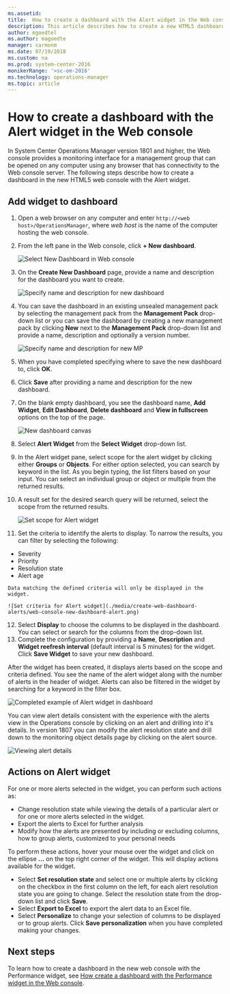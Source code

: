 ```yaml
---
ms.assetid: 
title:  How to create a dashboard with the Alert widget in the Web console
description: This article describes how to create a new HTML5 dashboards in System Center Operations Manager with the Alert widget.  
author: mgoedtel
ms.author: magoedte
manager: carmonm
ms.date: 07/19/2018
ms.custom: na
ms.prod: system-center-2016
monikerRange: '>sc-om-2016'
ms.technology: operations-manager
ms.topic: article
---
```


# How to create a dashboard with the Alert widget in the Web console
In System Center Operations Manager version 1801 and higher, the Web console provides a monitoring interface for a management group that can be opened on any computer using any browser that has connectivity to the Web console server. The following steps describe how to create a dashboard in the new HTML5 web console with the Alert widget.

## Add widget to dashboard

1. Open a web browser on any computer and enter `http://<web host>/OperationsManager`, where *web host* is the name of the computer hosting the web console. 

2. From the left pane in the Web console, click **+ New dashboard**.

    ![Select New Dashboard in Web console](./media/create-web-dashboard-alerts/web-console-new-dashboard-01.png)

3. On the **Create New Dashboard** page, provide a name and description for the dashboard you want to create.

    ![Specify name and description for new dashboard](./media/create-web-dashboard-alerts/web-console-new-dashboard-02.png) 

4. You can save the dashboard in an existing unsealed management pack by selecting the management pack from the **Management Pack** drop-down list or you can save the dashboard by creating a new management pack by clicking **New** next to the **Management Pack** drop-down list and provide a name, description and optionally a version number. 

    ![Specify name and description for new MP](./media/create-web-dashboard-alerts/web-console-new-dashboard-03.png) 

5. When you have completed specifying where to save the new dashboard to, click **OK**.

6. Click **Save** after providing a name and description for the new dashboard. 

7. On the blank empty dashboard, you see the dashboard name, **Add Widget**, **Edit Dashboard**, **Delete dashboard** and **View in fullscreen** options on the top of the page.

    ![New dashboard canvas](./media/create-web-dashboard-alerts/web-console-new-dashboard-04.png) 

8. Select **Alert Widget** from the **Select Widget** drop-down list.

9. In the Alert widget pane, select scope for the alert widget by clicking either **Groups** or **Objects**.  For either option selected, you can search by keyword in the list.  As you begin typing, the list filters based on your input.  You can select an individual group or object or multiple from the returned results. 

10. A result set for the desired search query will be returned, select the scope from the returned results.

    ![Set scope for Alert widget](./media/create-web-dashboard-alerts/web-console-new-dashboard-05.png)

11. Set the criteria to identify the alerts to display.  To narrow the results, you can filter by selecting the following:
   * Severity
   * Priority
   * Resolution state
   * Alert age  
   
    Data matching the defined criteria will only be displayed in the widget.

    ![Set criteria for Alert widget](./media/create-web-dashboard-alerts/web-console-new-dashboard-alert.png)
  
12. Select **Display** to choose the columns to be displayed in the dashboard.  You can select or search for the columns from the drop-down list.  
13. Complete the configuration by providing a **Name**, **Description** and **Widget reefresh interval** (default interval is 5 minutes) for the widget.  Click **Save Widget** to save your new dashboard.  

After the widget has been created, it displays alerts based on the scope and criteria defined. You see the name of the alert widget along with the number of alerts in the header of widget. Alerts can also be filtered in the widget by searching for a keyword in the filter box.

![Completed example of Alert widget in dashboard](./media/create-web-dashboard-alerts/web-console-new-dashboard-07.png)

You can view alert details consistent with the experience with the alerts view in the Operations console by clicking on an alert and drilling into it's details.  In version 1807 you can modify the alert resolution state and drill down to the monitoring object details page by clicking on the alert source.

![Viewing alert details](./media/create-web-dashboard-alerts/view-alert-details-01.png)

## Actions on Alert widget
For one or more alerts selected in the widget, you can perform such actions as:

- Change resolution state while viewing the details of a particular alert or for one or more alerts selected in the widget.
- Export the alerts to Excel for further analysis
- Modify how the alerts are presented by including or excluding columns, how to group alerts, customized to your personal needs 

To perform these actions, hover your mouse over the widget and click on the ellipse **...** on the top right corner of the widget.  This will display actions available for the widget.
  
   * Select **Set resolution state** and select one or multiple alerts by clicking on the checkbox in the first column on the left, for each alert resolution state you are going to change. Select the resolution state from the drop-down list and click **Save**.  
   * Select **Export to Excel** to export the alert data to an Excel file.  
   * Select **Personalize** to change your selection of columns to be displayed or to group alerts.  Click **Save personalization** when you have completed making your changes.   

## Next steps

To learn how to create a dashboard in the new web console with the Performance widget, see [How create a dashboard with the Performance widget in the Web console](manage-create-web-dashboard-perf.md). 